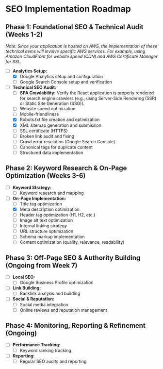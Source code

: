 # SEO Implementation Roadmap

## Phase 1: Foundational SEO & Technical Audit (Weeks 1-2)

*Note: Since your application is hosted on AWS, the implementation of these technical items will involve specific AWS services. For example, using Amazon CloudFront for website speed (CDN) and AWS Certificate Manager for SSL.*

- [ ] **Analytics Setup:**
    - [x] Google Analytics setup and configuration
    - [ ] Google Search Console setup and verification
- [ ] **Technical SEO Audit:**
    - [ ] **SPA Crawlability:** Verify the React application is properly rendered for search engine crawlers (e.g., using Server-Side Rendering (SSR) or Static Site Generation (SSG)).
    - [ ] Website speed optimization
    - [ ] Mobile-friendliness
    - [x] Robots.txt file creation and optimization
    - [x] XML sitemap generation and submission
    - [ ] SSL certificate (HTTPS)
    - [ ] Broken link audit and fixing
    - [ ] Crawl error resolution (Google Search Console)
    - [ ] Canonical tags for duplicate content
    - [ ] Structured data implementation

## Phase 2: Keyword Research & On-Page Optimization (Weeks 3-6)

- [ ] **Keyword Strategy:**
    - [ ] Keyword research and mapping
- [ ] **On-Page Implementation:**
    - [ ] Title tag optimization
    - [x] Meta description optimization
    - [ ] Header tag optimization (H1, H2, etc.)
    - [ ] Image alt text optimization
    - [ ] Internal linking strategy
    - [ ] URL structure optimization
    - [ ] Schema markup implementation
    - [ ] Content optimization (quality, relevance, readability)

## Phase 3: Off-Page SEO & Authority Building (Ongoing from Week 7)

- [ ] **Local SEO:**
    - [ ] Google Business Profile optimization
- [ ] **Link Building:**
    - [ ] Backlink analysis and building
- [ ] **Social & Reputation:**
    - [ ] Social media integration
    - [ ] Online reviews and reputation management

## Phase 4: Monitoring, Reporting & Refinement (Ongoing)

- [ ] **Performance Tracking:**
    - [ ] Keyword ranking tracking
- [ ] **Reporting:**
    - [ ] Regular SEO audits and reporting

